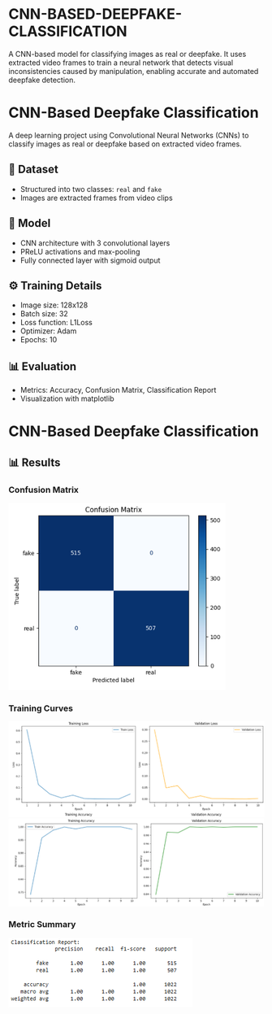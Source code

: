 # CNN-BASED-DEEPFAKE-CLASSIFICATION
A CNN-based model for classifying images as real or deepfake. It uses extracted video frames to train a neural network that detects visual inconsistencies caused by manipulation, enabling accurate and automated deepfake detection.
# CNN-Based Deepfake Classification

A deep learning project using Convolutional Neural Networks (CNNs) to classify images as real or deepfake based on extracted video frames.

## 📂 Dataset

- Structured into two classes: `real` and `fake`
- Images are extracted frames from video clips

## 🧠 Model

- CNN architecture with 3 convolutional layers
- PReLU activations and max-pooling
- Fully connected layer with sigmoid output

## ⚙️ Training Details

- Image size: 128x128
- Batch size: 32
- Loss function: L1Loss
- Optimizer: Adam
- Epochs: 10

## 📊 Evaluation

- Metrics: Accuracy, Confusion Matrix, Classification Report
- Visualization with matplotlib
# CNN-Based Deepfake Classification



## 📊 Results

### Confusion Matrix
![Confusion Matrix](assets/confusion.PNG)

### Training Curves
![Training Curves](assets/curves.PNG)
![Training Curves](assets/val.PNG)

### Metric Summary
![Metric Summary](assets/metrix.PNG)




